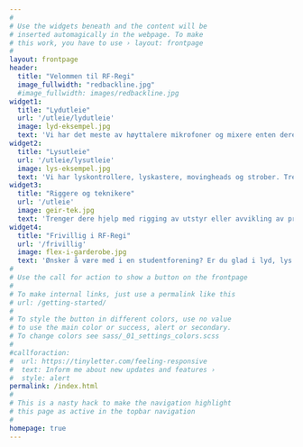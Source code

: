 ```yaml
---
#
# Use the widgets beneath and the content will be
# inserted automagically in the webpage. To make
# this work, you have to use › layout: frontpage
#
layout: frontpage
header:
  title: "Velommen til RF-Regi"
  image_fullwidth: "redbackline.jpg"
  #image_fullwidth: images/redbackline.jpg
widget1:
  title: "Lydutleie"
  url: '/utleie/lydutleie'
  image: lyd-eksempel.jpg
  text: 'Vi har det meste av høyttalere mikrofoner og mixere enten dere trenger utstyr til enkle oppsett som debatter, eller mere avanserte ting som revyer, konserter eller fester.'
widget2:
  title: "Lysutleie"
  url: '/utleie/lysutleie'
  image: lys-eksempel.jpg
  text: 'Vi har lyskontrollere, lyskastere, movingheads og strober. Trenger du lys til et arrangement har vi det du trenger.'
widget3:
  title: "Riggere og teknikere"
  url: '/utleie'
  image: geir-tek.jpg
  text: 'Trenger dere hjelp med rigging av utstyr eller avvikling av produksjonen så har vi mange flotte teknikere som gjerne tar på seg jobben med å hjelpe dere.'
widget4:
  title: "Frivillig i RF-Regi"
  url: '/frivillig'
  image: flex-i-garderobe.jpg
  text: 'Ønsker å være med i en studentforening? Er du glad i lyd, lys og tekniske ting? Kanskje vi er studentforeningen du ser etter! Ønsker du mere informasjon om hvordan det er å være i RF-Regi og moderforeningen vår Realistforeningen, klikk her.'
#
# Use the call for action to show a button on the frontpage
#
# To make internal links, just use a permalink like this
# url: /getting-started/
#
# To style the button in different colors, use no value
# to use the main color or success, alert or secondary.
# To change colors see sass/_01_settings_colors.scss
#
#callforaction:
#  url: https://tinyletter.com/feeling-responsive
#  text: Inform me about new updates and features ›
#  style: alert
permalink: /index.html
#
# This is a nasty hack to make the navigation highlight
# this page as active in the topbar navigation
#
homepage: true
---
```

